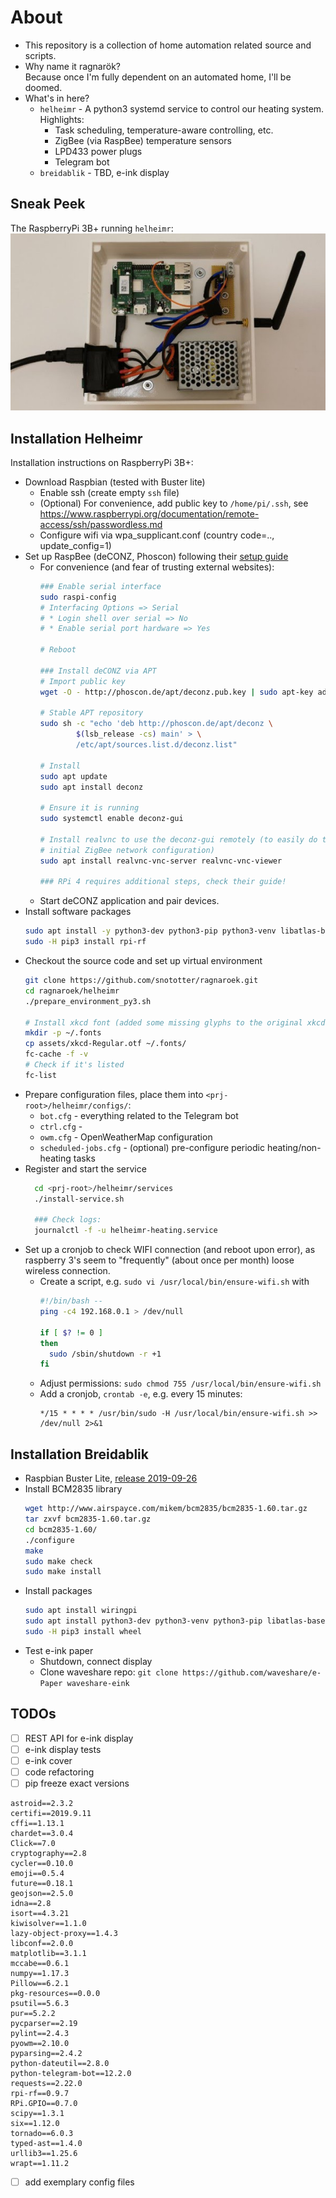 # About
* This repository is a collection of home automation related source and scripts.
* Why name it ragnarök?<br/>Because once I'm fully dependent on an automated home, I'll be doomed.
* What's in here?
  * `helheimr` - A python3 systemd service to control our heating system. Highlights:
    * Task scheduling, temperature-aware controlling, etc.
    * ZigBee (via RaspBee) temperature sensors
    * LPD433 power plugs
    * Telegram bot
  * `breidablik` - TBD, e-ink display

## Sneak Peek
The RaspberryPi 3B+ running `helheimr`:
![RaspberryPi/Helheimr](https://github.com/snototter/ragnaroek/raw/master/helheimr/assets/nastroend.jpg "Helheimr with LPD433 antenna")


## Installation Helheimr
Installation instructions on RaspberryPi 3B+:

* Download Raspbian (tested with Buster lite)
  * Enable ssh (create empty `ssh` file)
  * (Optional) For convenience, add public key to `/home/pi/.ssh`, see https://www.raspberrypi.org/documentation/remote-access/ssh/passwordless.md
  * Configure wifi via wpa_supplicant.conf (country code=.., update_config=1)
* Set up RaspBee (deCONZ, Phoscon) following their [setup guide](https://phoscon.de/en/raspbee/install#raspbian)
  * For convenience (and fear of trusting external websites):
    ```bash
    ### Enable serial interface
    sudo raspi-config
    # Interfacing Options => Serial
    # * Login shell over serial => No
    # * Enable serial port hardware => Yes

    # Reboot

    ### Install deCONZ via APT
    # Import public key
    wget -O - http://phoscon.de/apt/deconz.pub.key | sudo apt-key add -

    # Stable APT repository
    sudo sh -c "echo 'deb http://phoscon.de/apt/deconz \
            $(lsb_release -cs) main' > \
            /etc/apt/sources.list.d/deconz.list"

    # Install
    sudo apt update
    sudo apt install deconz

    # Ensure it is running
    sudo systemctl enable deconz-gui

    # Install realvnc to use the deconz-gui remotely (to easily do the
    # initial ZigBee network configuration)
    sudo apt install realvnc-vnc-server realvnc-vnc-viewer

    ### RPi 4 requires additional steps, check their guide!
    ```
  * Start deCONZ application and pair devices.
* Install software packages
  ```bash
  sudo apt install -y python3-dev python3-pip python3-venv libatlas-base-dev libjpeg-dev zlib1g-dev
  sudo -H pip3 install rpi-rf
  ```
* Checkout the source code and set up virtual environment
  ```bash
  git clone https://github.com/snototter/ragnaroek.git
  cd ragnaroek/helheimr
  ./prepare_environment_py3.sh

  # Install xkcd font (added some missing glyphs to the original xkcd-Script font)
  mkdir -p ~/.fonts
  cp assets/xkcd-Regular.otf ~/.fonts/
  fc-cache -f -v
  # Check if it's listed
  fc-list
  ```
* Prepare configuration files, place them into `<prj-root>/helheimr/configs/`:
  * `bot.cfg` - everything related to the Telegram bot
  * `ctrl.cfg` - 
  * `owm.cfg` - OpenWeatherMap configuration
  * `scheduled-jobs.cfg` - (optional) pre-configure periodic heating/non-heating tasks
* Register and start the service
  ```bash
    cd <prj-root>/helheimr/services
    ./install-service.sh

    ### Check logs:
    journalctl -f -u helheimr-heating.service
  ```
* Set up a cronjob to check WIFI connection (and reboot upon error), as raspberry 3's seem to "frequently" (about once per month) loose wireless connection.
  * Create a script, e.g. `sudo vi /usr/local/bin/ensure-wifi.sh` with
    ```bash
    #!/bin/bash --
    ping -c4 192.168.0.1 > /dev/null
     
    if [ $? != 0 ] 
    then
      sudo /sbin/shutdown -r +1
    fi
    ```
  * Adjust permissions: `sudo chmod 755 /usr/local/bin/ensure-wifi.sh`
  * Add a cronjob, `crontab -e`, e.g. every 15 minutes:
    ```
    */15 * * * * /usr/bin/sudo -H /usr/local/bin/ensure-wifi.sh >> /dev/null 2>&1
    ```


## Installation Breidablik
* Raspbian Buster Lite, [release 2019-09-26](https://downloads.raspberrypi.org/raspbian_lite_latest)
* Install BCM2835 library
  ```bash
  wget http://www.airspayce.com/mikem/bcm2835/bcm2835-1.60.tar.gz
  tar zxvf bcm2835-1.60.tar.gz 
  cd bcm2835-1.60/
  ./configure
  make
  sudo make check
  sudo make install
  ```
* Install packages
  ```bash
  sudo apt install wiringpi
  sudo apt install python3-dev python3-venv python3-pip libatlas-base-dev libjpeg-dev zlib1g-dev git
  sudo -H pip3 install wheel
  ```
* Test e-ink paper
  * Shutdown, connect display
  * Clone waveshare repo: `git clone https://github.com/waveshare/e-Paper waveshare-eink`

## TODOs
* [ ] REST API for e-ink display
* [ ] e-ink display tests
* [ ] e-ink cover
* [ ] code refactoring
* [ ] pip freeze exact versions
```
astroid==2.3.2
certifi==2019.9.11
cffi==1.13.1
chardet==3.0.4
Click==7.0
cryptography==2.8
cycler==0.10.0
emoji==0.5.4
future==0.18.1
geojson==2.5.0
idna==2.8
isort==4.3.21
kiwisolver==1.1.0
lazy-object-proxy==1.4.3
libconf==2.0.0
matplotlib==3.1.1
mccabe==0.6.1
numpy==1.17.3
Pillow==6.2.1
pkg-resources==0.0.0
psutil==5.6.3
pur==5.2.2
pycparser==2.19
pylint==2.4.3
pyowm==2.10.0
pyparsing==2.4.2
python-dateutil==2.8.0
python-telegram-bot==12.2.0
requests==2.22.0
rpi-rf==0.9.7
RPi.GPIO==0.7.0
scipy==1.3.1
six==1.12.0
tornado==6.0.3
typed-ast==1.4.0
urllib3==1.25.6
wrapt==1.11.2
```
* [ ] add exemplary config files

